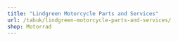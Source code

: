 ```yaml
---
title: "Lindgreen Motorcycle Parts and Services"
url: /tabuk/lindgreen-motorcycle-parts-and-services/
shop: Motorrad
---
```

